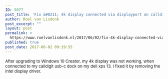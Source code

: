 ```yaml
---
ID: 5077
post_title: 'Fix &#8211; 4k display connected via displayport on calldigit usb-c dock not working after Windows Creator Update'
author: Roel van Lisdonk
post_excerpt: ""
layout: post
permalink: >
  https://www.roelvanlisdonk.nl/2017/06/02/fix-4k-display-connected-via-displayport-on-calldigit-usb-c-dock-not-working-after-windows-creator-update/
published: true
post_date: 2017-06-02 09:19:55
---
```

<p><font size="2">After upgrading to Windows 10 Creator, my 4k display was not working, when connected to my calldigit usb-c dock on my dell xps 13. I fixed it by removing the intel display driver.</font></p>  <p><font size="2"></font></p>